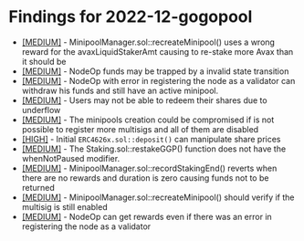 # Findings for 2022-12-gogopool 

- [[MEDIUM]]([MEDIUM]-MinipoolManager.sol::recreateMinipool()_uses_a_wrong_reward_for_the_avaxLiquidStakerAmt_causing_to_re-stake_more_Avax_than_it_should_be/README.md) - MinipoolManager.sol::recreateMinipool() uses a wrong reward for the avaxLiquidStakerAmt causing to re-stake more Avax than it should be
- [[MEDIUM]]([MEDIUM]-NodeOp_funds_may_be_trapped_by_a_invalid_state_transition/README.md) - NodeOp funds may be trapped by a invalid state transition
- [[MEDIUM]]([MEDIUM]-NodeOp_with_error_in_registering_the_node_as_a_validator_can_withdraw_his_funds_and_still_have_an_active_minipool./README.md) - NodeOp with error in registering the node as a validator can withdraw his funds and still have an active minipool.
- [[MEDIUM]]([MEDIUM]-Users_may_not_be_able_to_redeem_their_shares_due_to_underflow/README.md) - Users may not be able to redeem their shares due to underflow
- [[MEDIUM]]([MEDIUM]-The_minipools_creation_could_be_compromised_if_is_not_possible_to_register_more_multisigs_and_all_of_them_are_disabled/README.md) - The minipools creation could be compromised if is not possible to register more multisigs and all of them are disabled
- [[HIGH]]([HIGH]-Initial_'''ERC4626x.sol::deposit()'''_can_manipulate_share_prices/README.md) - Initial ```ERC4626x.sol::deposit()``` can manipulate share prices
- [[MEDIUM]]([MEDIUM]-The_Staking.sol::restakeGGP()_function_does_not_have_the_whenNotPaused_modifier./README.md) - The Staking.sol::restakeGGP() function does not have the whenNotPaused modifier.
- [[MEDIUM]]([MEDIUM]-MinipoolManager.sol::recordStakingEnd()_reverts_when_there_are_no_rewards_and_duration_is_zero_causing_funds_not_to_be_returned/README.md) - MinipoolManager.sol::recordStakingEnd() reverts when there are no rewards and duration is zero causing funds not to be returned
- [[MEDIUM]]([MEDIUM]-MinipoolManager.sol::recreateMinipool()_should_verify_if_the_multisig_is_still_enabled/README.md) - MinipoolManager.sol::recreateMinipool() should verify if the multisig is still enabled
- [[MEDIUM]]([MEDIUM]-NodeOp_can_get_rewards_even_if_there_was_an_error_in_registering_the_node_as_a_validator/README.md) - NodeOp can get rewards even if there was an error in registering the node as a validator
